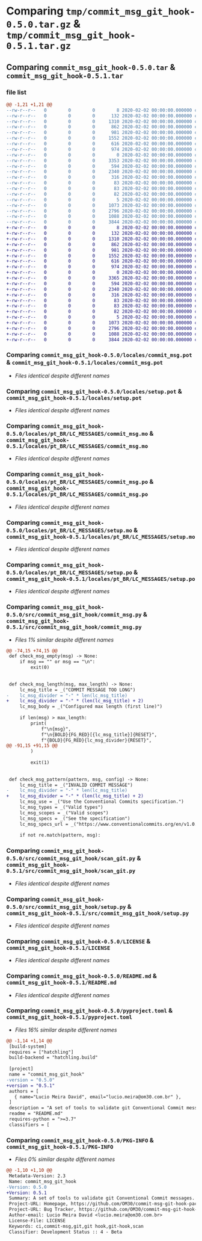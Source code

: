# Comparing `tmp/commit_msg_git_hook-0.5.0.tar.gz` & `tmp/commit_msg_git_hook-0.5.1.tar.gz`

## Comparing `commit_msg_git_hook-0.5.0.tar` & `commit_msg_git_hook-0.5.1.tar`

### file list

```diff
@@ -1,21 +1,21 @@
--rw-r--r--   0        0        0        8 2020-02-02 00:00:00.000000 commit_msg_git_hook-0.5.0/__builtins__.pyi
--rw-r--r--   0        0        0      132 2020-02-02 00:00:00.000000 commit_msg_git_hook-0.5.0/.vscode/settings.json
--rw-r--r--   0        0        0     1310 2020-02-02 00:00:00.000000 commit_msg_git_hook-0.5.0/locales/commit_msg.pot
--rw-r--r--   0        0        0      862 2020-02-02 00:00:00.000000 commit_msg_git_hook-0.5.0/locales/setup.pot
--rw-r--r--   0        0        0      981 2020-02-02 00:00:00.000000 commit_msg_git_hook-0.5.0/locales/pt_BR/LC_MESSAGES/commit_msg.mo
--rw-r--r--   0        0        0     1552 2020-02-02 00:00:00.000000 commit_msg_git_hook-0.5.0/locales/pt_BR/LC_MESSAGES/commit_msg.po
--rw-r--r--   0        0        0      616 2020-02-02 00:00:00.000000 commit_msg_git_hook-0.5.0/locales/pt_BR/LC_MESSAGES/setup.mo
--rw-r--r--   0        0        0      974 2020-02-02 00:00:00.000000 commit_msg_git_hook-0.5.0/locales/pt_BR/LC_MESSAGES/setup.po
--rw-r--r--   0        0        0        0 2020-02-02 00:00:00.000000 commit_msg_git_hook-0.5.0/src/commit_msg_git_hook/__init__.py
--rw-r--r--   0        0        0     3353 2020-02-02 00:00:00.000000 commit_msg_git_hook-0.5.0/src/commit_msg_git_hook/commit_msg.py
--rw-r--r--   0        0        0      594 2020-02-02 00:00:00.000000 commit_msg_git_hook-0.5.0/src/commit_msg_git_hook/scan_git.py
--rw-r--r--   0        0        0     2340 2020-02-02 00:00:00.000000 commit_msg_git_hook-0.5.0/src/commit_msg_git_hook/setup.py
--rw-r--r--   0        0        0      316 2020-02-02 00:00:00.000000 commit_msg_git_hook-0.5.0/src/commit_msg_git_hook/templates/commit-msg.config.json
--rw-r--r--   0        0        0       83 2020-02-02 00:00:00.000000 commit_msg_git_hook-0.5.0/src/commit_msg_git_hook/templates/darwin/commit-msg
--rw-r--r--   0        0        0       83 2020-02-02 00:00:00.000000 commit_msg_git_hook-0.5.0/src/commit_msg_git_hook/templates/linux/commit-msg
--rw-r--r--   0        0        0       82 2020-02-02 00:00:00.000000 commit_msg_git_hook-0.5.0/src/commit_msg_git_hook/templates/win32/commit-msg
--rw-r--r--   0        0        0        5 2020-02-02 00:00:00.000000 commit_msg_git_hook-0.5.0/.gitignore
--rw-r--r--   0        0        0     1073 2020-02-02 00:00:00.000000 commit_msg_git_hook-0.5.0/LICENSE
--rw-r--r--   0        0        0     2796 2020-02-02 00:00:00.000000 commit_msg_git_hook-0.5.0/README.md
--rw-r--r--   0        0        0     1088 2020-02-02 00:00:00.000000 commit_msg_git_hook-0.5.0/pyproject.toml
--rw-r--r--   0        0        0     3844 2020-02-02 00:00:00.000000 commit_msg_git_hook-0.5.0/PKG-INFO
+-rw-r--r--   0        0        0        8 2020-02-02 00:00:00.000000 commit_msg_git_hook-0.5.1/__builtins__.pyi
+-rw-r--r--   0        0        0      132 2020-02-02 00:00:00.000000 commit_msg_git_hook-0.5.1/.vscode/settings.json
+-rw-r--r--   0        0        0     1310 2020-02-02 00:00:00.000000 commit_msg_git_hook-0.5.1/locales/commit_msg.pot
+-rw-r--r--   0        0        0      862 2020-02-02 00:00:00.000000 commit_msg_git_hook-0.5.1/locales/setup.pot
+-rw-r--r--   0        0        0      981 2020-02-02 00:00:00.000000 commit_msg_git_hook-0.5.1/locales/pt_BR/LC_MESSAGES/commit_msg.mo
+-rw-r--r--   0        0        0     1552 2020-02-02 00:00:00.000000 commit_msg_git_hook-0.5.1/locales/pt_BR/LC_MESSAGES/commit_msg.po
+-rw-r--r--   0        0        0      616 2020-02-02 00:00:00.000000 commit_msg_git_hook-0.5.1/locales/pt_BR/LC_MESSAGES/setup.mo
+-rw-r--r--   0        0        0      974 2020-02-02 00:00:00.000000 commit_msg_git_hook-0.5.1/locales/pt_BR/LC_MESSAGES/setup.po
+-rw-r--r--   0        0        0        0 2020-02-02 00:00:00.000000 commit_msg_git_hook-0.5.1/src/commit_msg_git_hook/__init__.py
+-rw-r--r--   0        0        0     3365 2020-02-02 00:00:00.000000 commit_msg_git_hook-0.5.1/src/commit_msg_git_hook/commit_msg.py
+-rw-r--r--   0        0        0      594 2020-02-02 00:00:00.000000 commit_msg_git_hook-0.5.1/src/commit_msg_git_hook/scan_git.py
+-rw-r--r--   0        0        0     2340 2020-02-02 00:00:00.000000 commit_msg_git_hook-0.5.1/src/commit_msg_git_hook/setup.py
+-rw-r--r--   0        0        0      316 2020-02-02 00:00:00.000000 commit_msg_git_hook-0.5.1/src/commit_msg_git_hook/templates/commit-msg.config.json
+-rw-r--r--   0        0        0       83 2020-02-02 00:00:00.000000 commit_msg_git_hook-0.5.1/src/commit_msg_git_hook/templates/darwin/commit-msg
+-rw-r--r--   0        0        0       83 2020-02-02 00:00:00.000000 commit_msg_git_hook-0.5.1/src/commit_msg_git_hook/templates/linux/commit-msg
+-rw-r--r--   0        0        0       82 2020-02-02 00:00:00.000000 commit_msg_git_hook-0.5.1/src/commit_msg_git_hook/templates/win32/commit-msg
+-rw-r--r--   0        0        0        5 2020-02-02 00:00:00.000000 commit_msg_git_hook-0.5.1/.gitignore
+-rw-r--r--   0        0        0     1073 2020-02-02 00:00:00.000000 commit_msg_git_hook-0.5.1/LICENSE
+-rw-r--r--   0        0        0     2796 2020-02-02 00:00:00.000000 commit_msg_git_hook-0.5.1/README.md
+-rw-r--r--   0        0        0     1088 2020-02-02 00:00:00.000000 commit_msg_git_hook-0.5.1/pyproject.toml
+-rw-r--r--   0        0        0     3844 2020-02-02 00:00:00.000000 commit_msg_git_hook-0.5.1/PKG-INFO
```

### Comparing `commit_msg_git_hook-0.5.0/locales/commit_msg.pot` & `commit_msg_git_hook-0.5.1/locales/commit_msg.pot`

 * *Files identical despite different names*

### Comparing `commit_msg_git_hook-0.5.0/locales/setup.pot` & `commit_msg_git_hook-0.5.1/locales/setup.pot`

 * *Files identical despite different names*

### Comparing `commit_msg_git_hook-0.5.0/locales/pt_BR/LC_MESSAGES/commit_msg.mo` & `commit_msg_git_hook-0.5.1/locales/pt_BR/LC_MESSAGES/commit_msg.mo`

 * *Files identical despite different names*

### Comparing `commit_msg_git_hook-0.5.0/locales/pt_BR/LC_MESSAGES/commit_msg.po` & `commit_msg_git_hook-0.5.1/locales/pt_BR/LC_MESSAGES/commit_msg.po`

 * *Files identical despite different names*

### Comparing `commit_msg_git_hook-0.5.0/locales/pt_BR/LC_MESSAGES/setup.mo` & `commit_msg_git_hook-0.5.1/locales/pt_BR/LC_MESSAGES/setup.mo`

 * *Files identical despite different names*

### Comparing `commit_msg_git_hook-0.5.0/locales/pt_BR/LC_MESSAGES/setup.po` & `commit_msg_git_hook-0.5.1/locales/pt_BR/LC_MESSAGES/setup.po`

 * *Files identical despite different names*

### Comparing `commit_msg_git_hook-0.5.0/src/commit_msg_git_hook/commit_msg.py` & `commit_msg_git_hook-0.5.1/src/commit_msg_git_hook/commit_msg.py`

 * *Files 1% similar despite different names*

```diff
@@ -74,15 +74,15 @@
 def check_msg_empty(msg) -> None:
     if msg == "" or msg == "\n":
         exit(0)
 
 
 def check_msg_length(msg, max_length) -> None:
     lc_msg_title = _("COMMIT MESSAGE TOO LONG")
-    lc_msg_divider = "-" * len(lc_msg_title)
+    lc_msg_divider = "-" * (len(lc_msg_title) + 2)
     lc_msg_body = _("Configured max length (first line)")
 
     if len(msg) > max_length:
         print(
             f"\n{msg}",
             f"\n{BOLD}{FG_RED}[{lc_msg_title}]{RESET}",
             f"{BOLD}{FG_RED}{lc_msg_divider}{RESET}",
@@ -91,15 +91,15 @@
         )
 
         exit(1)
 
 
 def check_msg_pattern(pattern, msg, config) -> None:
     lc_msg_title = _("INVALID COMMIT MESSAGE")
-    lc_msg_divider = "-" * len(lc_msg_title)
+    lc_msg_divider = "-" * (len(lc_msg_title) + 2)
     lc_msg_use = _("Use the Conventional Commits specification.")
     lc_msg_types = _("Valid types")
     lc_msg_scopes = _("Valid scopes")
     lc_msg_specs = _("See the specification")
     lc_msg_specs_url = _("https://www.conventionalcommits.org/en/v1.0.0/")
 
     if not re.match(pattern, msg):
```

### Comparing `commit_msg_git_hook-0.5.0/src/commit_msg_git_hook/scan_git.py` & `commit_msg_git_hook-0.5.1/src/commit_msg_git_hook/scan_git.py`

 * *Files identical despite different names*

### Comparing `commit_msg_git_hook-0.5.0/src/commit_msg_git_hook/setup.py` & `commit_msg_git_hook-0.5.1/src/commit_msg_git_hook/setup.py`

 * *Files identical despite different names*

### Comparing `commit_msg_git_hook-0.5.0/LICENSE` & `commit_msg_git_hook-0.5.1/LICENSE`

 * *Files identical despite different names*

### Comparing `commit_msg_git_hook-0.5.0/README.md` & `commit_msg_git_hook-0.5.1/README.md`

 * *Files identical despite different names*

### Comparing `commit_msg_git_hook-0.5.0/pyproject.toml` & `commit_msg_git_hook-0.5.1/pyproject.toml`

 * *Files 16% similar despite different names*

```diff
@@ -1,14 +1,14 @@
 [build-system]
 requires = ["hatchling"]
 build-backend = "hatchling.build"
 
 [project]
 name = "commit_msg_git_hook"
-version = "0.5.0"
+version = "0.5.1"
 authors = [
   { name="Lucio Meira David", email="lucio.meira@om30.com.br" },
 ]
 description = "A set of tools to validate git Conventional Commit messages."
 readme = "README.md"
 requires-python = ">=3.7"
 classifiers = [
```

### Comparing `commit_msg_git_hook-0.5.0/PKG-INFO` & `commit_msg_git_hook-0.5.1/PKG-INFO`

 * *Files 0% similar despite different names*

```diff
@@ -1,10 +1,10 @@
 Metadata-Version: 2.3
 Name: commit_msg_git_hook
-Version: 0.5.0
+Version: 0.5.1
 Summary: A set of tools to validate git Conventional Commit messages.
 Project-URL: Homepage, https://github.com/OM30/commit-msg-git-hook-package
 Project-URL: Bug Tracker, https://github.com/OM30/commit-msg-git-hook-package/issues
 Author-email: Lucio Meira David <lucio.meira@om30.com.br>
 License-File: LICENSE
 Keywords: ci,commit-msg,git,git hook,git-hook,scan
 Classifier: Development Status :: 4 - Beta
```


